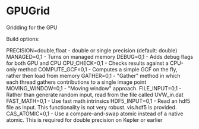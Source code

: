 # GPUGrid
Gridding for the GPU

Build options:

PRECISION=double,float - double or single precision (default: double)
MANAGED=0,1            - Turns on managed memory
DEBUG=0,1              - Adds debug flags for both GPU and CPU
CPU_CHECK=0,1          - Checks results against a CPU-only method
COMPUTE_GCF=0,1        - Computes a simple GCF on the fly, rather
                           then load from memory
GATHER=0,1             - "Gather" method in which each thread gathers
                           contributions to a single image point
MOVING_WINDOW=0,1      - "Moving window" approach.
FILE_INPUT=0,1         - Rather than generate random input, read from 
                           the file called UVW_in.dat
FAST_MATH=0,1          - Use fast math intrinsics
HDF5_INPUT=0,1         - Read an hdf5 file as input. This functionality
                           is not very robust. vis.hdf5 is provided.
CAS_ATOMIC=0,1         - Use a compare-and-swap atomic instead of a
                           native atomic. This is required for double
                           precision on Kepler or earlier
